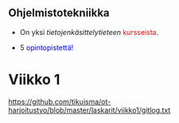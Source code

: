 ## Ohjelmistotekniikka

- On yksi *tietojenkäsittelytieteen* <span style="color:red">kursseista</span>.

- 5 <span style="color:blue">opintopistettä!</span>

# Viikko 1

https://github.com/tikuisma/ot-harjoitustyo/blob/master/laskarit/viikko1/gitlog.txt

